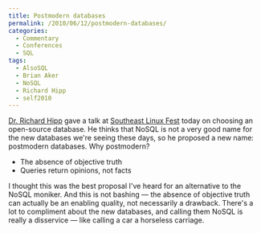```yaml
---
title: Postmodern databases
permalink: /2010/06/12/postmodern-databases/
categories:
  - Commentary
  - Conferences
  - SQL
tags:
  - AlsoSQL
  - Brian Aker
  - NoSQL
  - Richard Hipp
  - self2010
---
```

[Dr. Richard Hipp][1] gave a talk at [Southeast Linux Fest][2] today on choosing an open-source database. He thinks that NoSQL is not a very good name for the new databases we're seeing these days, so he proposed a new name: postmodern databases. Why postmodern?

*   The absence of objective truth
*   Queries return opinions, not facts

I thought this was the best proposal I've heard for an alternative to the NoSQL moniker. And this is not bashing &#8212; the absence of objective truth can actually be an enabling quality, not necessarily a drawback. There's a lot to compliment about the new databases, and calling them NoSQL is really a disservice &#8212; like calling a car a horseless carriage.

 [1]: http://www.hwaci.com/drh/
 [2]: http://www.southeastlinuxfest.org/
